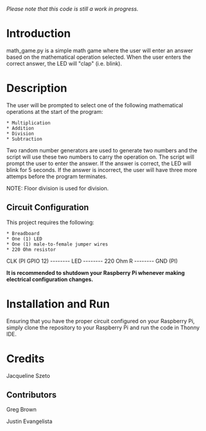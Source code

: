 *Please note that this code is still a work in progress.*

# Introduction
math_game.py is a simple math game where the user will enter an answer based on the mathematical operation selected. When the user enters the correct answer, the LED will "clap" (i.e. blink).

# Description
The user will be prompted to select one of the following mathematical operations at the start of the program:

    * Multiplication
    * Addition
    * Division
    * Subtraction

Two random number generators are used to generate two numbers and the script will use these two numbers to carry the operation on. The script will prompt the user to enter the answer. If the answer is correct, the LED will blink for 5 seconds. If the answer is incorrect, the user will have three more attemps before the program terminates.

NOTE: Floor division is used for division.

## Circuit Configuration
This project requires the following:

    * Breadboard
    * One (1) LED
    * One (1) male-to-female jumper wires
    * 220 Ohm resistor

CLK (PI GPIO 12) -------- LED -------- 220 Ohm R -------- GND (PI)

**It is recommended to shutdown your Raspberry Pi whenever making electrical configuration changes.**

# Installation and Run
Ensuring that you have the proper circuit configured on your Raspberry Pi, simply clone the repository to your Raspberry Pi and run the code in Thonny IDE.

# Credits
Jacqueline Szeto

## Contributors
Greg Brown

Justin Evangelista

